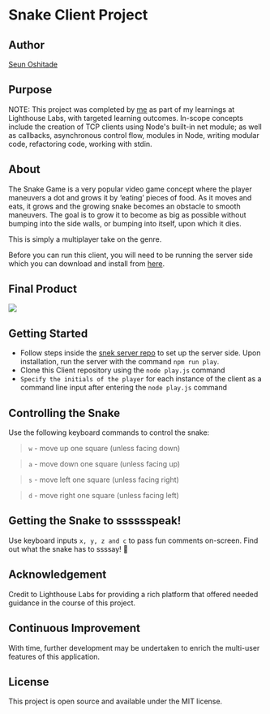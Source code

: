 # Snake Client Project
## Author
[Seun Oshitade](https://www.linkedin.com/in/seun-oshitade-53001120b/)
## Purpose

NOTE: This project was completed by [me](https://www.linkedin.com/in/seun-oshitade-53001120b/) as part of my learnings at Lighthouse Labs, with targeted learning outcomes. In-scope concepts include the creation of TCP clients using Node's built-in net module; as well as callbacks, asynchronous control flow, modules in Node, writing modular code, refactoring code, working with stdin.

## About 
The Snake Game is a very popular video game concept where the player maneuvers a dot and grows it by ‘eating’ pieces of food. As it moves and eats, it grows and the growing snake becomes an obstacle to smooth maneuvers. The goal is to grow it to become as big as possible without bumping into the side walls, or bumping into itself, upon which it dies.

This is simply a multiplayer take on the genre.

Before you can run this client, you will need to be running the server side which you can download and install from [here](https://github.com/lighthouse-labs/snek-multiplayer). 

## Final Product

![](https://docs.replit.com/images/tutorials/19-snake-pygame/snake-game.gif)


## Getting Started

- Follow steps inside the [snek server repo](https://github.com/lighthouse-labs/snek-multiplayer) to set up the server side. Upon installation, run the server with the command `npm run play`.
- Clone  this Client repository using the `node play.js` command
- `Specify the initials of the player` for each instance of the client as a command line input after entering the `node play.js` command


## Controlling the Snake

Use the following keyboard commands to control the snake:

> `w` - move up one square (unless facing down) 

>`a` - move down one square (unless facing up)

>`s` - move left one square (unless facing right)

>`d` - move right
 one square (unless facing left)

## Getting the Snake to sssssspeak!

Use keyboard inputs `x, y, z and c` to pass fun comments on-screen. Find out what the snake has to ssssay! 🙂


 ## Acknowledgement
 Credit to Lighthouse Labs for providing a rich platform that offered needed guidance in the course of this project.

 ## Continuous Improvement
 With time, further development may be undertaken to enrich the multi-user features of this application.

 ## License
 This project is open source and available under the MIT license.
